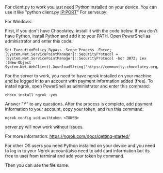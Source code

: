 For client.py to work you just need Python installed on your device.
You can use it like "python client.py <IP:PORT>"
For server.py:

For Windows:

First, if you don't have Chocolatey, install it with the code below. If you don't have Python, install Python and add it to your PATH. Open PowerShell as administrator and enter this code:

```
Set-ExecutionPolicy Bypass -Scope Process -Force; [System.Net.ServicePointManager]::SecurityProtocol = [System.Net.ServicePointManager]::SecurityProtocol -bor 3072; iex ((New-Object System.Net.WebClient).DownloadString('https://community.chocolatey.org/install.ps1'))
```

For the server to work, you need to have ngrok installed on your machine and be logged in to an account with payment information added (free). To install ngrok, open PowerShell as administrator and enter this command:

```
choco install ngrok -yes
```

Answer "Y" to any questions. After the process is complete, add payment information to your account, copy your token, and run this command:

```
ngrok config add-authtoken <TOKEN>
```

server.py will now work without issues.

For more information: https://ngrok.com/docs/getting-started/

For other OS users you need Python installed on your device and you need to log in to your Ngrok account(also need to add card information but its free to use) from terminal and add your token by command.

Then you can use the file same.

